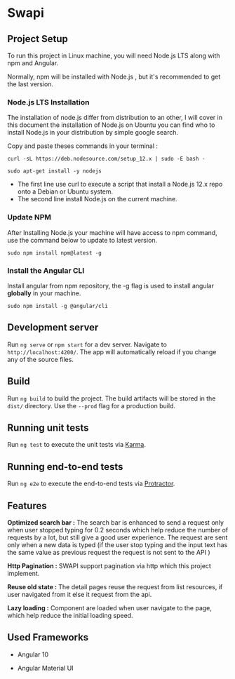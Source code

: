 # Swapi

  
## Project Setup

To run this project in Linux machine, you will need Node.js LTS along with npm and Angular.

Normally, npm will be installed with Node.js , but it's recommended to get the last version.

  

### Node.js LTS Installation

The installation of node.js differ from distribution to an other, I will cover in this document the installation of Node.js on Ubuntu you can find who to install Node.js in your distribution by simple google search.

  

Copy and paste theses commands in your terminal :

    curl -sL https://deb.nodesource.com/setup_12.x | sudo -E bash -
    
    sudo apt-get install -y nodejs

  - The first line use curl to execute a script that install a Node.js 12.x repo onto a Debian or Ubuntu system.
  - The second line install Node.js on the current machine.
  
### Update NPM
After Installing Node.js your machine will have access to npm command, use the command below to update to latest version.

    sudo npm install npm@latest -g
    
### Install the Angular CLI
Install angular from npm repository, the -g flag is used to install angular **globally** in your machine.

    sudo npm install -g @angular/cli  

## Development server  

Run `ng serve` or `npm start` for a dev server. Navigate to `http://localhost:4200/`. The app will automatically reload if you change any of the source files.  

## Build

Run `ng build` to build the project. The build artifacts will be stored in the `dist/` directory. Use the `--prod` flag for a production build.

## Running unit tests

Run `ng test` to execute the unit tests via [Karma](https://karma-runner.github.io).

## Running end-to-end tests

Run `ng e2e` to execute the end-to-end tests via [Protractor](http://www.protractortest.org/).

## Features

 **Optimized search bar :** The search bar is enhanced to send a request only when user stopped typing for 0.2 seconds which help reduce the number of requests by a lot, but still give a good user experience.
The request are sent only when a new data is typed (if the user stop typing and the input text has the same value as previous request the request is not sent to the API )  

**Http Pagination :** SWAPI support pagination via http which this project implement.

**Reuse old state :** The detail pages reuse the request from list resources, if user navigated from it else it request from the api.

**Lazy loading :** Component are loaded when user navigate to the page, which help reduce the initial loading speed.

## Used Frameworks

- Angular 10

  

- Angular Material UI
